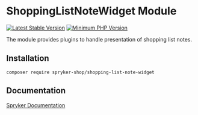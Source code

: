 # ShoppingListNoteWidget Module
[![Latest Stable Version](https://poser.pugx.org/spryker-shop/shopping-list-note-widget/v/stable.svg)](https://packagist.org/packages/spryker-shop/shopping-list-note-widget)
[![Minimum PHP Version](https://img.shields.io/badge/php-%3E%3D%208.3-8892BF.svg)](https://php.net/)

The module provides plugins to handle presentation of shopping list notes.

## Installation

```
composer require spryker-shop/shopping-list-note-widget
```

## Documentation

[Spryker Documentation](https://docs.spryker.com)
